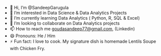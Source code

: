- 👋 Hi, I’m @SandeepGarugula
- 👀 I’m interested in Data Science & Data Analytics Projects
- 🌱 I’m currently learning Data Analytics ( Python, R, SQL & Excel)
- 💞️ I’m looking to collaborate on Data Analytics projects
- 📫 How to reach me goudasandeep77@gmail.com, <Sandeep Garugula>(Linkedin)
- 😄 Pronouns: He / Him
- ⚡ Fun fact: I love to cook. My signature dish is homemade Lentils Soupe with Chicken Fry.

<!---
SandeepGarugula/SandeepGarugula is a ✨ special ✨ repository because its `README.md` (this file) appears on your GitHub profile.
You can click the Preview link to take a look at your changes.
--->
